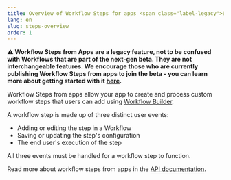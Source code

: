 ```yaml
---
title: Overview of Workflow Steps for apps <span class="label-legacy">LEGACY</span>
lang: en
slug: steps-overview
order: 1
---
```


<div class="section-content">

**⚠️ Workflow Steps from Apps are a legacy feature, not to be confused with Workflows that are part of the next-gen beta. They are not interchangeable features. We encourage those who are currently publishing Workflow Steps from apps to join the beta - you can learn more about getting started with it [here](/bolt-js/future/getting-started).** 

Workflow Steps from apps allow your app to create and process custom workflow steps that users can add using [Workflow Builder](https://api.slack.com/workflows).

A workflow step is made up of three distinct user events: 

- Adding or editing the step in a Workflow
- Saving or updating the step's configuration
- The end user's execution of the step

All three events must be handled for a workflow step to function.

Read more about workflow steps from apps in the [API documentation](https://api.slack.com/workflows/steps).

</div>
